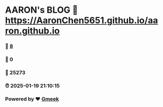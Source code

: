 # AARON's BLOG :link: https://AaronChen5651.github.io/aaron.github.io 
### :page_facing_up: [8](https://AaronChen5651.github.io/aaron.github.io/tag.html) 
### :speech_balloon: 0 
### :hibiscus: 25273 
### :alarm_clock: 2025-01-19 21:10:15 
### Powered by :heart: [Gmeek](https://github.com/Meekdai/Gmeek)
